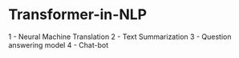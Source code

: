 # Transformer-in-NLP 
1 - Neural Machine Translation
2 - Text Summarization
3 - Question answering model
4 - Chat-bot
